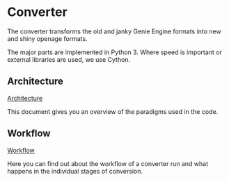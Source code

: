 # Converter

The converter transforms the old and janky Genie Engine formats
into new and shiny openage formats.

The major parts are implemented in Python 3. Where speed is important
or external libraries are used, we use Cython.


## Architecture

[Architecture](architecture_overview.md)

This document gives you an overview of the paradigms used in the code.


## Workflow

[Workflow](workflow.md)

Here you can find out about the workflow of a converter run and what
happens in the individual stages of conversion.
